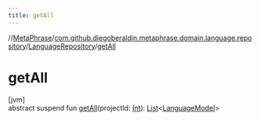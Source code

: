```yaml
---
title: getAll
---
```

//[MetaPhrase](../../../index.html)/[com.github.diegoberaldin.metaphrase.domain.language.repository](../index.html)/[LanguageRepository](index.html)/[getAll](get-all.html)



# getAll



[jvm]\
abstract suspend fun [getAll](get-all.html)(projectId: [Int](https://kotlinlang.org/api/latest/jvm/stdlib/kotlin/-int/index.html)): [List](https://kotlinlang.org/api/latest/jvm/stdlib/kotlin.collections/-list/index.html)&lt;[LanguageModel](../../com.github.diegoberaldin.metaphrase.domain.language.data/-language-model/index.html)&gt;




